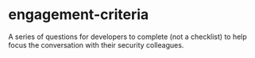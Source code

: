 # engagement-criteria
A series of questions for developers to complete (not a checklist) to help focus the conversation with their security colleagues.
